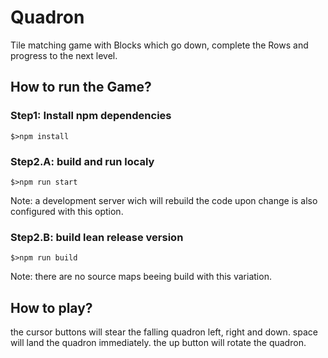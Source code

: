 # Quadron
Tile matching game with Blocks which go down, complete the Rows and progress to the next level.


## How to run the Game?

### Step1: Install npm dependencies

```
$>npm install
```

### Step2.A: build and run localy

```
$>npm run start
```
Note: a development server wich will rebuild the code upon change is also configured with this option.

### Step2.B: build lean release version


```
$>npm run build
```

Note: there are no source maps beeing build with this variation.

## How to play?

the cursor buttons will stear the falling quadron left, right and down. space will land the quadron immediately. the up button will rotate the quadron.

